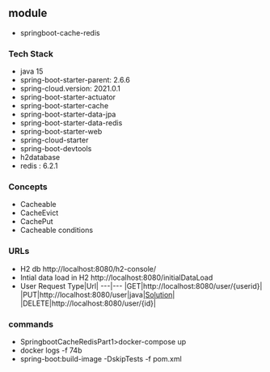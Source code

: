 ## module
- springboot-cache-redis

### Tech Stack
- java 15
- spring-boot-starter-parent: 2.6.6
- spring-cloud.version: 2021.0.1
- spring-boot-starter-actuator
- spring-boot-starter-cache
- spring-boot-starter-data-jpa
- spring-boot-starter-data-redis
- spring-boot-starter-web
- spring-cloud-starter
- spring-boot-devtools
- h2database
- redis : 6.2.1

### Concepts
- Cacheable
- CacheEvict
- CachePut
- Cacheable conditions

### URLs
- H2 db
  http://localhost:8080/h2-console/
- Intial data load in H2
  http://localhost:8080/initialDataLoad
- User
  Request Type|Url|
  ---|---
  |GET|http://localhost:8080/user/{userid}|
  |PUT|http://localhost:8080/user|java|[Solution](./Algorithms/AddTwoNumbers.java)|
  |DELETE|http://localhost:8080/user/{id}|
  
### commands
- SpringbootCacheRedisPart1>docker-compose up
- docker logs -f 74b
- spring-boot:build-image -DskipTests -f pom.xml
